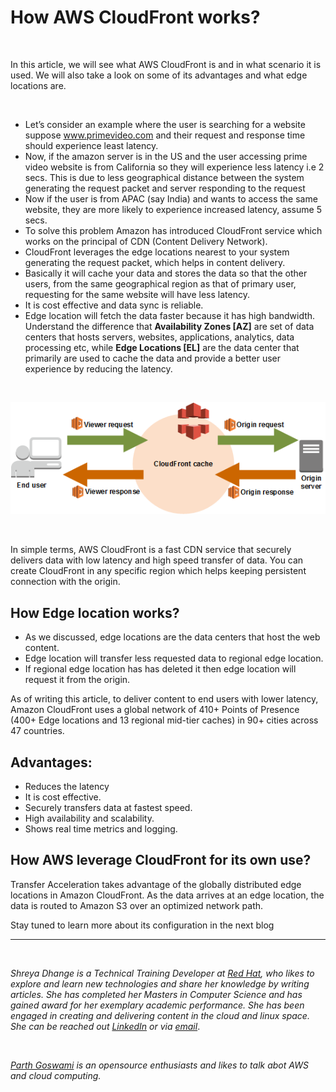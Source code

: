 # How AWS CloudFront works?


<br/>

In this article, we will see what AWS CloudFront is and in what scenario it is used. We will also take a look on some of its advantages and what edge locations are. 

<br/>

- Let’s consider an example where the user is searching for a website suppose www.primevideo.com and their request and response time should experience least latency.
- Now, if the amazon server is in the US and the user accessing prime video website is from California so they will experience less latency i.e 2 secs. This is due to less geographical distance between the system generating the request packet and server responding to the request
- Now if the user is from APAC (say India) and wants to access the same website, they are more likely to experience increased latency, assume 5 secs. 
- To solve this problem Amazon has introduced CloudFront service which works on the principal of CDN (Content Delivery Network).
- CloudFront leverages the edge locations nearest to your system generating the request packet, which helps in content delivery. 
- Basically it will cache your data and stores the data so that the other users, from the same geographical region as that of primary user, requesting for the same website will have less latency.
- It is cost effective and data sync is reliable.
- Edge location will fetch the data faster because it has high bandwidth.
Understand the difference that **Availability Zones [AZ]** are set of data centers that hosts servers, websites, applications, analytics, data processing etc, while **Edge Locations [EL]** are the data center that primarily are used to cache the data and provide a better user experience by reducing the latency. 

<br/>

![ ](/images/cloudfront/cloudfront.png " ")

<br/>

In simple terms, AWS CloudFront is a fast CDN service that securely delivers data with low latency and high speed transfer of data. You can create CloudFront in any specific region which helps keeping persistent connection with the origin.

## How Edge location works?

- As we discussed, edge locations are the data centers that host the web content. 
- Edge location will transfer less requested data to regional edge location.
- If regional edge location has has deleted it then edge location will request it from the origin.

As of writing this article, to deliver content to end users with lower latency, Amazon CloudFront uses a global network of 410+ Points of Presence (400+ Edge locations and 13 regional mid-tier caches) in 90+ cities across 47 countries.

## Advantages:

- Reduces the latency
- It is cost effective.
- Securely transfers data at fastest speed.
- High availability and scalability.
- Shows real time metrics and logging.

## How AWS leverage CloudFront for its own use? 
Transfer Acceleration takes advantage of the globally distributed edge locations in Amazon CloudFront. As the data arrives at an edge location, the data is routed to Amazon S3 over an optimized network path.


Stay tuned to learn more about its configuration in the next blog




-------
<br/>


*Shreya Dhange is a Technical Training Developer at [Red Hat](https://www.redhat.com/en), who likes to explore and learn new technologies and share her knowledge by writing articles. She has completed her Masters in Computer Science and has gained award for her exemplary academic performance. She has been engaged in creating and delivering content in the cloud and linux space. She can be reached out [LinkedIn](https://www.linkedin.com/in/shreyadhange/) or via [email](https://mail.google.com/mail/u/0/?fs=1&tf=cm&source=mailto&to=shreyadhange@gmail.com)*.

<br/>

*[Parth Goswami](https://www.linkedin.com/in/parth-goswami/) is an opensource enthusiasts and likes to talk abot AWS and cloud computing.*

